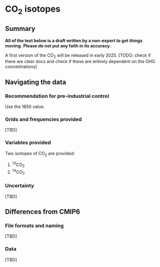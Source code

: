 # CO<sub>2</sub> isotopes

## Summary

**All of the text below is a draft written by a non-expert to get things moving.**
**Please do not put any faith in its accuracy.**

A first version of the CO<sub>2</sub> will be released in early 2025.
[TODO: check if there are clear docs and check if these are entirely dependent on the GHG concentrations]

## Navigating the data

### Recommendation for pre-industrial control

Use the 1850 value.

### Grids and frequencies provided

[TBD]

### Variables provided

Two isotopes of CO<sub>2</sub> are provided:

1. <sup>13</sup>CO<sub>2</sub>
1. <sup>14</sup>CO<sub>2</sub>

### Uncertainty

[TBD]

## Differences from CMIP6

### File formats and naming

[TBD]

### Data

[TBD]

